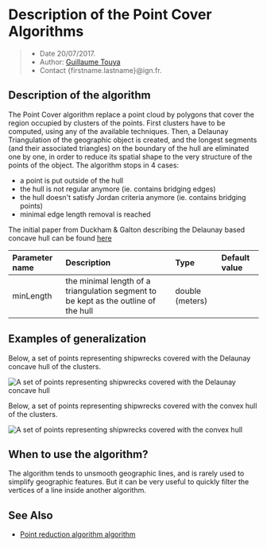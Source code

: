# Description of the Point Cover Algorithms

> - Date 20/07/2017.
> - Author: [Guillaume Touya][1]
> - Contact {firstname.lastname}@ign.fr.



Description of the algorithm
-------------

The Point Cover algorithm replace a point cloud by polygons that cover the region occupied by clusters of the points.
First clusters have to be computed, using any of the available techniques. 
Then, a Delaunay Triangulation of the geographic object is created, and the longest segments (and their associated triangles) on the boundary of the hull are eliminated one by one, in order to reduce its spatial shape to the very structure of the points of the object. 
The algorithm stops in 4 cases: 
- a point is put outside of the hull 
- the hull is not regular anymore (ie. contains bridging edges) 
- the hull doesn't satisfy Jordan criteria anymore (ie. contains bridging points) 
- minimal edge length removal is reached


The initial paper from Duckham & Galton describing the Delaunay based concave hull can be found [here][3]


| Parameter name        | Description         				| Type 							| Default value			|
|:----------------------|:----------------------------------|:------------------------------|:--------------------------------------------------|
| minLength    | the minimal length of a triangulation segment to be kept as the outline of the hull	| double (meters) 			| 								|


Examples of generalization
-------------
Below, a set of points representing shipwrecks covered with the Delaunay concave hull of the clusters.

![A set of points representing shipwrecks covered with the Delaunay concave hull](/images/cover_concave_shipwreck.png)

Below, a set of points representing shipwrecks covered with the convex hull of the clusters.

![A set of points representing shipwrecks covered with the convex hull](/images/cover_convex_shipwreck.png)

When to use the algorithm?
-------------
The algorithm tends to unsmooth geographic lines, and is rarely used to simplify geographic features. But it can be very useful to quickly filter the vertices of a line inside another algorithm.


See Also
-------------
- [Point reduction algorithm algorithm][2]


[1]: http://recherche.ign.fr/labos/cogit/english/cv.php?prenom=&nom=Touya
[2]: /algorithms/line/point_reduction.md
[3]: https://link.springer.com/chapter/10.1007%2F11863939_6
